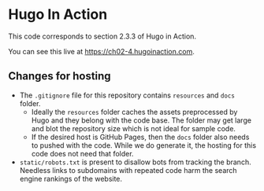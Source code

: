 Hugo In Action
===============

This code corresponds to section 2.3.3 of Hugo in Action.

You can see this live at https://ch02-4.hugoinaction.com.

Changes for hosting
--------------------

* The `.gitignore` file for this repository contains `resources` and `docs` folder.
  * Ideally the `resources` folder caches the assets preprocessed by Hugo and they belong with the code base. The folder may get large and blot the repository size which is not ideal for sample code.
  * If the desired host is GitHub Pages, then the `docs` folder also needs to pushed with the code. While we do generate it, the hosting for this code does not need that folder.
* `static/robots.txt` is present to disallow bots from tracking the branch. Needless links to subdomains with repeated code harm the search engine rankings of the website.


